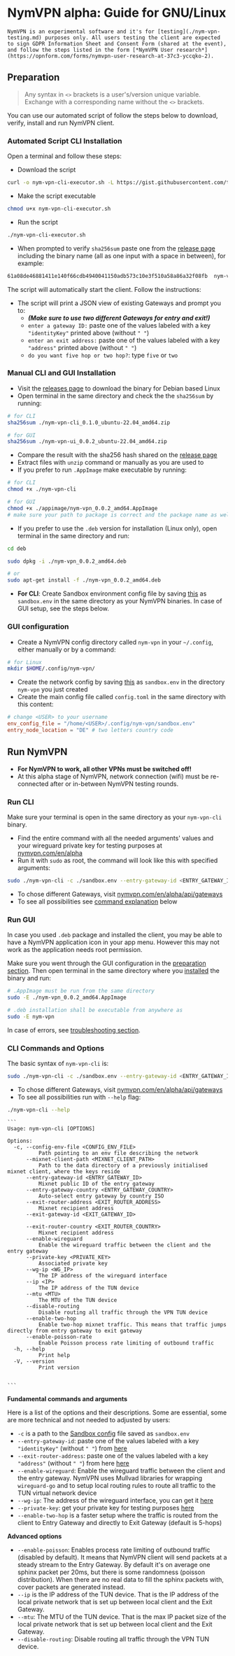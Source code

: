 # NymVPN alpha: Guide for GNU/Linux

```admonish warning
NymVPN is an experimental software and it's for [testing](./nym-vpn-testing.md) purposes only. All users testing the client are expected to sign GDPR Information Sheet and Consent Form (shared at the event), and follow the steps listed in the form [*NymVPN User research*](https://opnform.com/forms/nymvpn-user-research-at-37c3-yccqko-2).
```

## Preparation

> Any syntax in `<>` brackets is a user's/version unique variable. Exchange with a corresponding name without the `<>` brackets.

You can use our automated script of follow the steps below to download, verify, install and run NymVPN client. 


### Automated Script CLI Installation

Open a terminal and follow these steps:

* Download the script
```sh
curl -o nym-vpn-cli-executor.sh -L https://gist.githubusercontent.com/tommyv1987/87267ded27e1eb7651aa9cc745ddf4af/raw/99cea8f4d80f2d002802ed1cbedba288bfca4488/execute-nym-vpn-cli-binary.sh
```
* Make the script executable
```sh
chmod u+x nym-vpn-cli-executor.sh
```
* Run the script
```sh
./nym-vpn-cli-executor.sh
```
* When prompted to verify `sha256sum` paste one from the [release page](https://github.com/nymtech/nym/releases/tag/nym-vpn-alpha-0.0.2) including the binary name (all as one input with a space in between), for example:
```sh
61a08de46881411e140f66cdb4940041150adb573c10e3f510a58a86a32f08fb  nym-vpn-cli-ubuntu-22.04.zip
```

The script will automatically start the client. Follow the instructions:

* The script will print a JSON view of existing Gateways and prompt you to:
    - ***(Make sure to use two different Gateways for entry and exit!)***
    - `enter a gateway ID:` paste one of the values labeled with a key `"identityKey"` printed above (without `" "`)
    - `enter an exit address:` paste one of the values labeled with a key `"address"` printed above (without `" "`)
    - `do you want five hop or two hop?`: type `five` or `two` 

### Manual CLI and GUI Installation

* Visit the [releases page](https://github.com/nymtech/nym/releases/tag/nym-vpn-alpha-0.0.2) to download the binary for Debian based Linux
* Open terminal in the same directory and check the the `sha256sum` by running:
```sh
# for CLI
sha256sum ./nym-vpn-cli_0.1.0_ubuntu-22.04_amd64.zip

# for GUI
sha256sum ./nym-vpn-ui_0.0.2_ubuntu-22.04_amd64.zip
```
* Compare the result with the sha256 hash shared on the [release page](https://github.com/nymtech/nym/releases/tag/nym-vpn-alpha-0.0.2)
* Extract files with `unzip` command or manually as you are used to
* If you prefer to run `.AppImage` make executable by running:
```sh
# for CLI
chmod +x ./nym-vpn-cli

# for GUI
chmod +x ./appimage/nym-vpn_0.0.2_amd64.AppImage
# make sure your path to package is correct and the package name as well
```
* If you prefer to use the `.deb` version for installation (Linux only), open terminal in the same directory and run:
```sh
cd deb

sudo dpkg -i ./nym-vpn_0.0.2_amd64.deb

# or
sudo apt-get install -f ./nym-vpn_0.0.2_amd64.deb

```
* **For CLI**: Create Sandbox environment config file by saving [this](https://raw.githubusercontent.com/nymtech/nym/develop/envs/sandbox.env) as `sandbox.env` in the same directory as your NymVPN binaries. In case of GUI setup, see the steps below.

### GUI configuration

* Create a NymVPN config directory called `nym-vpn` in your `~/.config`, either manually or by a command:
```sh
# for Linux
mkdir $HOME/.config/nym-vpn/
```
* Create the network config by saving [this](https://raw.githubusercontent.com/nymtech/nym/develop/envs/sandbox.env) as `sandbox.env` in the directory `nym-vpn` you just created
* Create the main config file called `config.toml` in the same directory with this content:
```toml
# change <USER> to your username
env_config_file = "/home/<USER>/.config/nym-vpn/sandbox.env"
entry_node_location = "DE" # two letters country code
```

## Run NymVPN

* **For NymVPN to work, all other VPNs must be switched off!**
* At this alpha stage of NymVPN, network connection (wifi) must be re-connected after or in-between NymVPN testing rounds.

### Run CLI

Make sure your terminal is open in the same directory as your `nym-vpn-cli` binary.

* Find the entire command with all the needed arguments' values and your wireguard private key for testing purposes at [nymvpn.com/en/alpha](https://nymvpn.com/en/alpha)
* Run it with `sudo` as root, the command will look like this with specified arguments:
```sh
sudo ./nym-vpn-cli -c ./sandbox.env --entry-gateway-id <ENTRY_GATEWAY_ID> --exit-router-address <EXIT_ROUTER_ADDRESS> --enable-wireguard --private-key <PRIVATE_KEY> --wg-ip <WG_IP>
```
* To chose different Gateways, visit [nymvpn.com/en/alpha/api/gateways](https://nymvpn.com/en/alpha/api/gateways)
* To see all possibilities see [command explanation](#cli-commands-and-options) below

### Run GUI

In case you used `.deb` package and installed the client, you may be able to have a NymVPN application icon in your app menu. However this may not work as the application needs root permission.

Make sure you went through the GUI configuration in the [preparation section](#gui-configuration). Then open terminal in the same directory where you [installed](#preparation) the binary and run:

```sh
# .AppImage must be run from the same directory
sudo -E ./nym-vpn_0.0.2_amd64.AppImage

# .deb installation shall be executable from anywhere as
sudo -E nym-vpn
```

In case of errors, see [troubleshooting section](./nym-vpn-troubleshooting.md).

### CLI Commands and Options

The basic syntax of `nym-vpn-cli` is:
```sh
sudo ./nym-vpn-cli -c ./sandbox.env --entry-gateway-id <ENTRY_GATEWAY_ID> --exit-router-address <EXIT_ROUTER_ADDRESS> --enable-wireguard --private-key <PRIVATE_KEY> --wg-ip <WG_IP>
```
* To chose different Gateways, visit [nymvpn.com/en/alpha/api/gateways](https://nymvpn.com/en/alpha/api/gateways)
* To see all possibilities run with `--help` flag:
```sh
./nym-vpn-cli --help
```

~~~admonish example collapsible=true title="Console output"
```
Usage: nym-vpn-cli [OPTIONS]

Options:
  -c, --config-env-file <CONFIG_ENV_FILE>
          Path pointing to an env file describing the network
      --mixnet-client-path <MIXNET_CLIENT_PATH>
          Path to the data directory of a previously initialised mixnet client, where the keys reside
      --entry-gateway-id <ENTRY_GATEWAY_ID>
          Mixnet public ID of the entry gateway
      --entry-gateway-country <ENTRY_GATEWAY_COUNTRY>
          Auto-select entry gateway by country ISO
      --exit-router-address <EXIT_ROUTER_ADDRESS>
          Mixnet recipient address
      --exit-gateway-id <EXIT_GATEWAY_ID>

      --exit-router-country <EXIT_ROUTER_COUNTRY>
          Mixnet recipient address
      --enable-wireguard
          Enable the wireguard traffic between the client and the entry gateway
      --private-key <PRIVATE_KEY>
          Associated private key
      --wg-ip <WG_IP>
          The IP address of the wireguard interface
      --ip <IP>
          The IP address of the TUN device
      --mtu <MTU>
          The MTU of the TUN device
      --disable-routing
          Disable routing all traffic through the VPN TUN device
      --enable-two-hop
          Enable two-hop mixnet traffic. This means that traffic jumps directly from entry gateway to exit gateway
      --enable-poisson-rate
          Enable Poisson process rate limiting of outbound traffic
  -h, --help
          Print help
  -V, --version
          Print version


```
~~~

**Fundamental commands and arguments**

Here is a list of the options and their descriptions. Some are essential, some are more technical and not needed to adjusted by users:

- `-c` is a path to the [Sandbox config](https://raw.githubusercontent.com/nymtech/nym/develop/envs/sandbox.env) file saved as `sandbox.env`
- `--entry-gateway-id`: paste one of the values labeled with a key `"identityKey"` (without `" "`) from [here](https://nymvpn.com/en/alpha/api/gateways)
- `--exit-router-address`: paste one of the values labeled with a key `"address"` (without `" "`) from here [here](https://nymvpn.com/en/alpha/api/gateways)
- `--enable-wireguard`: Enable the wireguard traffic between the client and the entry gateway. NymVPN uses Mullvad libraries for wrapping `wireguard-go` and to setup local routing rules to route all traffic to the TUN virtual network device
- `--wg-ip`: The address of the wireguard interface, you can get it [here](https://nymvpn.com/en/alpha)
- `--private-key`: get your private key for testing purposes [here](https://nymvpn.com/en/alpha)
- `--enable-two-hop` is a faster setup where the traffic is routed from the client to Entry Gateway and directly to Exit Gateway (default is 5-hops)

**Advanced options**

- `--enable-poisson`: Enables process rate limiting of outbound traffic (disabled by default). It means that NymVPN client will send packets at a steady stream to the Entry Gateway. By default it's on average one sphinx packet per 20ms, but there is some randomness (poisson distribution). When there are no real data to fill the sphinx packets with, cover packets are generated instead.
- `--ip` is the IP address of the TUN device. That is the IP address of the local private network that is set up between local client and the Exit Gateway.
- `--mtu`: The MTU of the TUN device. That is the max IP packet size of the local private network that is set up between local client and the Exit Gateway.
- `--disable-routing`: Disable routing all traffic through the VPN TUN device.

